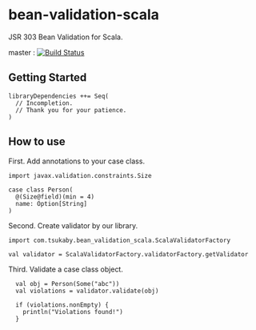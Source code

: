 # bean-validation-scala
JSR 303 Bean Validation for Scala.

master  : [![Build Status](https://travis-ci.org/bean-validation-scala/bean-validation-scala.svg?branch=master)](https://travis-ci.org/bean-validation-scala/bean-validation-scala)

## Getting Started

```
libraryDependencies ++= Seq(
  // Incompletion.
  // Thank you for your patience.
)
```

## How to use

First. Add annotations to your case class.

    import javax.validation.constraints.Size

    case class Person(
      @(Size@field)(min = 4)
      name: Option[String]
    )

Second. Create validator by our library.

    import com.tsukaby.bean_validation_scala.ScalaValidatorFactory

    val validator = ScalaValidatorFactory.validatorFactory.getValidator

Third. Validate a case class object.

      val obj = Person(Some("abc"))
      val violations = validator.validate(obj)

      if (violations.nonEmpty) {
        println("Violations found!")
      }


